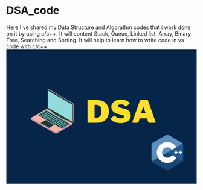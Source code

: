 # DSA_code
Here I've shared my Data Structure and Algorathm codes that i work done on it by using c/c++. It will content Stack, Queue, Linked list, Array, Binary Tree, Searching and Sorting. It will help to learn how to write code in vs code with c/c++. 
<img src="https://github.com/suman123sd/DSA_code/blob/main/3d10f761-1027-4d0a-9906-48361e466d87.png">
